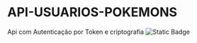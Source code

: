 # API-USUARIOS-POKEMONS
Api com Autenticação por Token e criptografia 
<img alt="Static Badge" src="https://img.shields.io/badge/:badgeContent">
